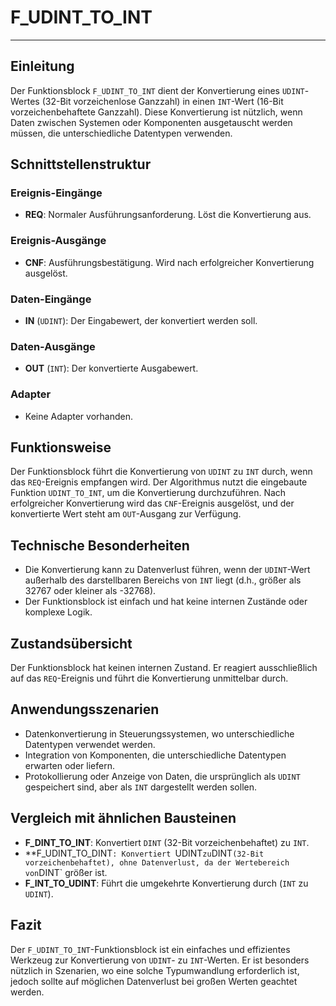 # F_UDINT_TO_INT

* * * * * * * * * *
## Einleitung
Der Funktionsblock `F_UDINT_TO_INT` dient der Konvertierung eines `UDINT`-Wertes (32-Bit vorzeichenlose Ganzzahl) in einen `INT`-Wert (16-Bit vorzeichenbehaftete Ganzzahl). Diese Konvertierung ist nützlich, wenn Daten zwischen Systemen oder Komponenten ausgetauscht werden müssen, die unterschiedliche Datentypen verwenden.

## Schnittstellenstruktur

### **Ereignis-Eingänge**
- **REQ**: Normaler Ausführungsanforderung. Löst die Konvertierung aus.

### **Ereignis-Ausgänge**
- **CNF**: Ausführungsbestätigung. Wird nach erfolgreicher Konvertierung ausgelöst.

### **Daten-Eingänge**
- **IN** (`UDINT`): Der Eingabewert, der konvertiert werden soll.

### **Daten-Ausgänge**
- **OUT** (`INT`): Der konvertierte Ausgabewert.

### **Adapter**
- Keine Adapter vorhanden.

## Funktionsweise
Der Funktionsblock führt die Konvertierung von `UDINT` zu `INT` durch, wenn das `REQ`-Ereignis empfangen wird. Der Algorithmus nutzt die eingebaute Funktion `UDINT_TO_INT`, um die Konvertierung durchzuführen. Nach erfolgreicher Konvertierung wird das `CNF`-Ereignis ausgelöst, und der konvertierte Wert steht am `OUT`-Ausgang zur Verfügung.

## Technische Besonderheiten
- Die Konvertierung kann zu Datenverlust führen, wenn der `UDINT`-Wert außerhalb des darstellbaren Bereichs von `INT` liegt (d.h., größer als 32767 oder kleiner als -32768).
- Der Funktionsblock ist einfach und hat keine internen Zustände oder komplexe Logik.

## Zustandsübersicht
Der Funktionsblock hat keinen internen Zustand. Er reagiert ausschließlich auf das `REQ`-Ereignis und führt die Konvertierung unmittelbar durch.

## Anwendungsszenarien
- Datenkonvertierung in Steuerungssystemen, wo unterschiedliche Datentypen verwendet werden.
- Integration von Komponenten, die unterschiedliche Datentypen erwarten oder liefern.
- Protokollierung oder Anzeige von Daten, die ursprünglich als `UDINT` gespeichert sind, aber als `INT` dargestellt werden sollen.

## Vergleich mit ähnlichen Bausteinen
- **F_DINT_TO_INT**: Konvertiert `DINT` (32-Bit vorzeichenbehaftet) zu `INT`.
- **F_UDINT_TO_DINT`: Konvertiert `UDINT` zu `DINT` (32-Bit vorzeichenbehaftet), ohne Datenverlust, da der Wertebereich von `DINT` größer ist.
- **F_INT_TO_UDINT**: Führt die umgekehrte Konvertierung durch (`INT` zu `UDINT`).

## Fazit
Der `F_UDINT_TO_INT`-Funktionsblock ist ein einfaches und effizientes Werkzeug zur Konvertierung von `UDINT`- zu `INT`-Werten. Er ist besonders nützlich in Szenarien, wo eine solche Typumwandlung erforderlich ist, jedoch sollte auf möglichen Datenverlust bei großen Werten geachtet werden.